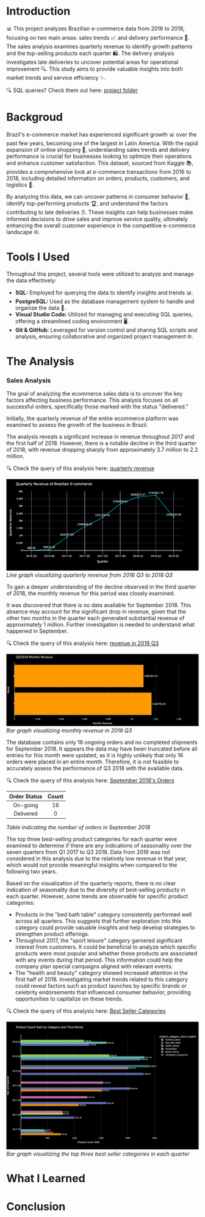 # Introduction
📊 This project analyzes Brazilian e-commerce data from 2016 to 2018, focusing on two main areas: sales trends 📈 and delivery performance 🚚. The sales analysis examines quarterly revenue to identify growth patterns and the top-selling products each quarter 🛍️. The delivery analysis investigates late deliveries to uncover potential areas for operational improvement 🔍. This study aims to provide valuable insights into both market trends and service efficiency ✨.

🔍 SQL queries? Check them out here: [project folder](/project_sql/)
    
# Backgroud
Brazil's e-commerce market has experienced significant growth 📊 over the past few years, becoming one of the largest in Latin America. With the rapid expansion of online shopping 🛒, understanding sales trends and delivery performance is crucial for businesses looking to optimize their operations and enhance customer satisfaction. This dataset, sourced from Kaggle 📚, provides a comprehensive look at e-commerce transactions from 2016 to 2018, including detailed information on orders, products, customers, and logistics 🚚.

By analyzing this data, we can uncover patterns in consumer behavior 👥, identify top-performing products 🏆, and understand the factors contributing to late deliveries ⏰. These insights can help businesses make informed decisions to drive sales and improve service quality, ultimately enhancing the overall customer experience in the competitive e-commerce landscape 🌐.

# Tools I Used
Throughout this project, several tools were utilized to analyze and manage the data effectively:

- **SQL:** Employed for querying the data to identify insights and trends 📊.
- **PostgreSQL:** Used as the database management system to handle and organize the data 💾.
- **Visual Studio Code:** Utilized for managing and executing SQL queries, offering a streamlined coding environment 🖥️.
- **Git & GitHub:** Leveraged for version control and sharing SQL scripts and analysis, ensuring collaborative and organized project management 🌐.

# The Analysis
### Sales Analysis
The goal of analyzing the ecommerce sales data is to uncover the key factors affecting business performance. This analysis focuses on all successful orders, specifically those marked with the status "delivered."

Initially, the quarterly revenue of the entire ecommerce platform was examined to assess the growth of the business in Brazil.

The analysis reveals a significant increase in revenue throughout 2017 and the first half of 2018. However, there is a notable decline in the third quarter of 2018, with revenue dropping sharply from approximately 3.7 million to 2.2 million.

🔍 Check the query of this analysis here: [quarterly revenue](/project_sql/sale_analysis/quarterly_revenue.sql)

![alt text](asset/quarterly_revenue.png)
_Line graph visualizing quarterly revenue from 2016 Q3 to 2018 Q3_

To gain a deeper understanding of the decline observed in the third quarter of 2018, the monthly revenue for this period was closely examined.

It was discovered that there is no data available for September 2018. This absence may account for the significant drop in revenue, given that the other two months in the quarter each generated substantial revenue of approximately 1 million. Further investigation is needed to understand what happened in September.

🔍 Check the query of this analysis here: [revenue in 2018 Q3](/project_sql/sale_analysis/2018_q3_orders.sql)

![alt text](asset/q3_2018_revenue.png)
_Bar graph visualizing monthly revenue in 2018 Q3_

The database contains only 16 ongoing orders and no completed shipments for September 2018. It appears the data may have been truncated before all entries for this month were updated, as it is highly unlikely that only 16 orders were placed in an entire month. Therefore, it is not feasible to accurately assess the performance of Q3 2018 with the available data.

🔍 Check the query of this analysis here: [September 2018's Orders](/project_sql/sale_analysis/2018_09_orders.sql)

| Order Status |  Count  |
|:------------:|:-------:|
| On-going     |16       |
| Delivered    |0        |

_Table indicating the number of orders in September 2018_

The top three best-selling product categories for each quarter were examined to determine if there are any indications of seasonality over the seven quarters from Q1 2017 to Q3 2018. Data from 2016 was not considered in this analysis due to the relatively low revenue in that year, which would not provide meaningful insights when compared to the following two years.

Based on the visualization of the quarterly reports, there is no clear indication of seasonality due to the diversity of best-selling products in each quarter. However, some trends are observable for specific product categories:

- Products in the "bed bath table" category consistently performed well across all quarters. This suggests that further exploration into this category could provide valuable insights and help develop strategies to strengthen product offerings.
- Throughout 2017, the "sport leisure" category garnered significant interest from customers. It could be beneficial to analyze which specific products were most popular and whether these products are associated with any events during that period. This information could help the company plan special campaigns aligned with relevant events.
- The "health and beauty" category showed increased attention in the first half of 2018. Investigating market trends related to this category could reveal factors such as product launches by specific brands or celebrity endorsements that influenced consumer behavior, providing opportunities to capitalize on these trends.

🔍 Check the query of this analysis here: [Best Seller Categories](/project_sql/sale_analysis/top_categories.sql)

![alt text](asset/top_categories_by_quarter.png)
_Bar graph visualizing the top three best seller categories in each quarter_
# What I Learned

# Conclusion